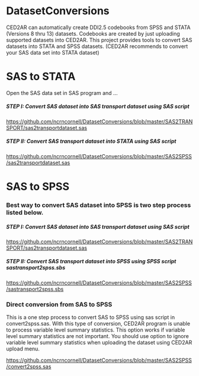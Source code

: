 DatasetConversions
==================
CED2AR can automatically create DDI2.5 codebooks from SPSS and STATA (Versions 8 thru 13) datasets.  Codebooks are created by just uploading supported datasets into CED2AR.
This project provides tools to convert SAS datasets into STATA and SPSS datasets.  (CED2AR recommends to convert your SAS data set into STATA dataset)

# SAS to STATA
Open the SAS data set in SAS program and ...
##### STEP I: Convert SAS dataset into SAS transport dataset using  SAS script
https://github.com/ncrncornell/DatasetConversions/blob/master/SAS2TRANSPORT/sas2transportdataset.sas

##### STEP II: Convert SAS transport dataset into STATA using  SAS script
https://github.com/ncrncornell/DatasetConversions/blob/master/SAS2SPSS/sas2transportdataset.sas

# SAS to SPSS

### Best way to convert SAS dataset into SPSS is two step process listed below.  

##### STEP I: Convert SAS dataset into SAS transport dataset using  SAS script
https://github.com/ncrncornell/DatasetConversions/blob/master/SAS2TRANSPORT/sas2transportdataset.sas
	
##### STEP II: Convert SAS transport dataset into SPSS using  SPSS script  sastransport2spss.sbs
https://github.com/ncrncornell/DatasetConversions/blob/master/SAS2SPSS/sastransport2spss.sbs
###


### Direct conversion from SAS to SPSS
This is a one step process to convert SAS to SPSS using sas script in convert2spss.sas. With this type of conversion, CED2AR program is unable to process variable level summary statistics.
This option works if variable level summary statistics are not important.  You should use option to ignore variable level summary statistics when uploading the dataset using CED2AR upload menu.

https://github.com/ncrncornell/DatasetConversions/blob/master/SAS2SPSS/convert2spss.sas
###
 





